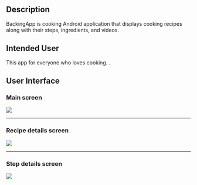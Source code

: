 ## Description
BackingApp is cooking Android application that displays cooking recipes along with their steps, ingredients, and videos.

## Intended User
This app for everyone who loves cooking.
.
## User Interface
### Main screen
![](https://serving.photos.photobox.com/72232048b1f98d720f752f3f12e803a61118a94105f8c44f6695bd3201cf8f42d65c5e15.jpg)

________________________________________________________________________________________________________________________

### Recipe details screen
![](https://serving.photos.photobox.com/4410430442a718c9fc6bc8fab65c1783aa8a0306ba124c5a74e57e85313a04c8fdb4db14.jpg)

________________________________________________________________________________________________________________________

### Step details screen
![](https://serving.photos.photobox.com/6124811581625e9010e17a687ab045c8c4021de8cf6af86113afaea079b30555c1670d69.jpg)
